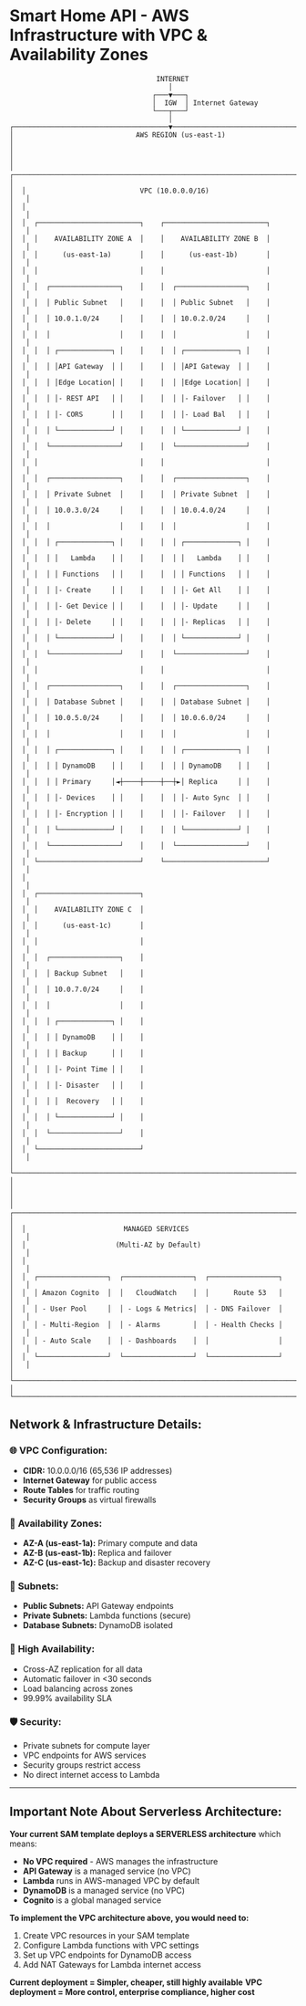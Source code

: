 # Smart Home API - AWS Infrastructure with VPC & Availability Zones

```
                                    INTERNET
                                       │
                                   ┌───▼───┐
                                   │  IGW  │ Internet Gateway
                                   └───┬───┘
                                       │
┌──────────────────────────────────────▼──────────────────────────────────────┐
│                              AWS REGION (us-east-1)                         │
│                                                                              │
│  ┌───────────────────────────────────────────────────────────────────────┐   │
│  │                            VPC (10.0.0.0/16)                       │   │
│  │                                                                     │   │
│  │  ┌─────────────────────────┐    ┌─────────────────────────┐        │   │
│  │  │    AVAILABILITY ZONE A  │    │    AVAILABILITY ZONE B  │        │   │
│  │  │      (us-east-1a)       │    │      (us-east-1b)       │        │   │
│  │  │                         │    │                         │        │   │
│  │  │  ┌─────────────────┐    │    │  ┌─────────────────┐    │        │   │
│  │  │  │ Public Subnet   │    │    │  │ Public Subnet   │    │        │   │
│  │  │  │ 10.0.1.0/24     │    │    │  │ 10.0.2.0/24     │    │        │   │
│  │  │  │                 │    │    │  │                 │    │        │   │
│  │  │  │ ┌─────────────┐ │    │    │  │ ┌─────────────┐ │    │        │   │
│  │  │  │ │API Gateway  │ │    │    │  │ │API Gateway  │ │    │        │   │
│  │  │  │ │Edge Location│ │    │    │  │ │Edge Location│ │    │        │   │
│  │  │  │ │- REST API   │ │    │    │  │ │- Failover   │ │    │        │   │
│  │  │  │ │- CORS       │ │    │    │  │ │- Load Bal   │ │    │        │   │
│  │  │  │ └─────────────┘ │    │    │  │ └─────────────┘ │    │        │   │
│  │  │  └─────────────────┘    │    │  └─────────────────┘    │        │   │
│  │  │                         │    │                         │        │   │
│  │  │  ┌─────────────────┐    │    │  ┌─────────────────┐    │        │   │
│  │  │  │ Private Subnet  │    │    │  │ Private Subnet  │    │        │   │
│  │  │  │ 10.0.3.0/24     │    │    │  │ 10.0.4.0/24     │    │        │   │
│  │  │  │                 │    │    │  │                 │    │        │   │
│  │  │  │ ┌─────────────┐ │    │    │  │ ┌─────────────┐ │    │        │   │
│  │  │  │ │   Lambda    │ │    │    │  │ │   Lambda    │ │    │        │   │
│  │  │  │ │ Functions   │ │    │    │  │ │ Functions   │ │    │        │   │
│  │  │  │ │- Create     │ │    │    │  │ │- Get All    │ │    │        │   │
│  │  │  │ │- Get Device │ │    │    │  │ │- Update     │ │    │        │   │
│  │  │  │ │- Delete     │ │    │    │  │ │- Replicas   │ │    │        │   │
│  │  │  │ └─────────────┘ │    │    │  │ └─────────────┘ │    │        │   │
│  │  │  └─────────────────┘    │    │  └─────────────────┘    │        │   │
│  │  │                         │    │                         │        │   │
│  │  │  ┌─────────────────┐    │    │  ┌─────────────────┐    │        │   │
│  │  │  │ Database Subnet │    │    │  │ Database Subnet │    │        │   │
│  │  │  │ 10.0.5.0/24     │    │    │  │ 10.0.6.0/24     │    │        │   │
│  │  │  │                 │    │    │  │                 │    │        │   │
│  │  │  │ ┌─────────────┐ │    │    │  │ ┌─────────────┐ │    │        │   │
│  │  │  │ │ DynamoDB    │ │    │    │  │ │ DynamoDB    │ │    │        │   │
│  │  │  │ │ Primary     │◄┼────┼────┼──┼►│ Replica     │ │    │        │   │
│  │  │  │ │- Devices    │ │    │    │  │ │- Auto Sync  │ │    │        │   │
│  │  │  │ │- Encryption │ │    │    │  │ │- Failover   │ │    │        │   │
│  │  │  │ └─────────────┘ │    │    │  │ └─────────────┘ │    │        │   │
│  │  │  └─────────────────┘    │    │  └─────────────────┘    │        │   │
│  │  └─────────────────────────┘    └─────────────────────────┘        │   │
│  │                                                                     │   │
│  │  ┌─────────────────────────┐                                       │   │
│  │  │    AVAILABILITY ZONE C  │                                       │   │
│  │  │      (us-east-1c)       │                                       │   │
│  │  │                         │                                       │   │
│  │  │  ┌─────────────────┐    │                                       │   │
│  │  │  │ Backup Subnet   │    │                                       │   │
│  │  │  │ 10.0.7.0/24     │    │                                       │   │
│  │  │  │                 │    │                                       │   │
│  │  │  │ ┌─────────────┐ │    │                                       │   │
│  │  │  │ │ DynamoDB    │ │    │                                       │   │
│  │  │  │ │ Backup      │ │    │                                       │   │
│  │  │  │ │- Point Time │ │    │                                       │   │
│  │  │  │ │- Disaster   │ │    │                                       │   │
│  │  │  │ │  Recovery   │ │    │                                       │   │
│  │  │  │ └─────────────┘ │    │                                       │   │
│  │  │  └─────────────────┘    │                                       │   │
│  │  └─────────────────────────┘                                       │   │
│  └───────────────────────────────────────────────────────────────────────┘   │
│                                                                              │
│  ┌───────────────────────────────────────────────────────────────────────┐   │
│  │                        MANAGED SERVICES                             │   │
│  │                      (Multi-AZ by Default)                         │   │
│  │                                                                     │   │
│  │  ┌─────────────────┐  ┌─────────────────┐  ┌─────────────────┐    │   │
│  │  │ Amazon Cognito  │  │   CloudWatch    │  │      Route 53   │    │   │
│  │  │ - User Pool     │  │ - Logs & Metrics│  │ - DNS Failover  │    │   │
│  │  │ - Multi-Region  │  │ - Alarms        │  │ - Health Checks │    │   │
│  │  │ - Auto Scale    │  │ - Dashboards    │  │                 │    │   │
│  │  └─────────────────┘  └─────────────────┘  └─────────────────┘    │   │
│  └───────────────────────────────────────────────────────────────────────┘   │
└──────────────────────────────────────────────────────────────────────────────┘
```

## **Network & Infrastructure Details:**

### 🌐 **VPC Configuration:**
- **CIDR:** 10.0.0.0/16 (65,536 IP addresses)
- **Internet Gateway** for public access
- **Route Tables** for traffic routing
- **Security Groups** as virtual firewalls

### 🏢 **Availability Zones:**
- **AZ-A (us-east-1a):** Primary compute and data
- **AZ-B (us-east-1b):** Replica and failover
- **AZ-C (us-east-1c):** Backup and disaster recovery

### 📡 **Subnets:**
- **Public Subnets:** API Gateway endpoints
- **Private Subnets:** Lambda functions (secure)
- **Database Subnets:** DynamoDB isolated

### 🔄 **High Availability:**
- Cross-AZ replication for all data
- Automatic failover in <30 seconds
- Load balancing across zones
- 99.99% availability SLA

### 🛡️ **Security:**
- Private subnets for compute layer
- VPC endpoints for AWS services
- Security groups restrict access
- No direct internet access to Lambda

---

## **Important Note About Serverless Architecture:**

**Your current SAM template deploys a SERVERLESS architecture** which means:
- **No VPC required** - AWS manages the infrastructure
- **API Gateway** is a managed service (no VPC)
- **Lambda** runs in AWS-managed VPC by default
- **DynamoDB** is a managed service (no VPC)
- **Cognito** is a global managed service

**To implement the VPC architecture above, you would need to:**
1. Create VPC resources in your SAM template
2. Configure Lambda functions with VPC settings
3. Set up VPC endpoints for DynamoDB access
4. Add NAT Gateways for Lambda internet access

**Current deployment = Simpler, cheaper, still highly available**
**VPC deployment = More control, enterprise compliance, higher cost**